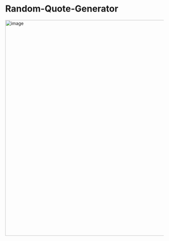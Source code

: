 # Random-Quote-Generator
<img width="686" alt="image" src="https://github.com/THEYASHGAUR/Random-Quote-Generator/assets/90966838/8d3f928f-2585-4d95-b1f6-13c74480ace4">
